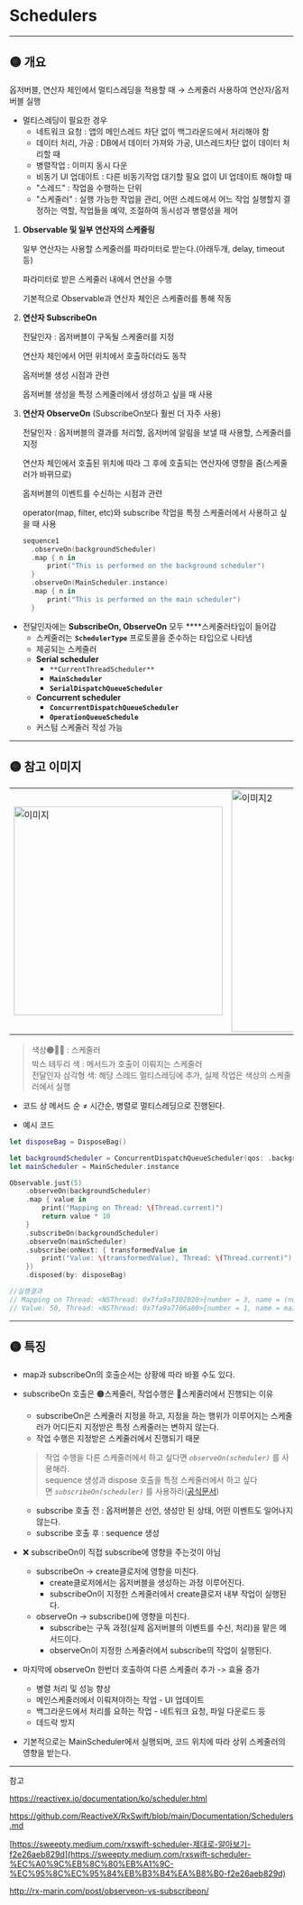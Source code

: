 # Schedulers
---

## 🟡 개요

옵저버블, 연산자 체인에서 멀티스레딩을 적용할 때 → 스케줄러 사용하여 연산자/옵저버블 실행

- 멀티스레딩이 필요한 경우
    - 네트워크 요청         : 앱의 메인스레드 차단 없이 백그라운드에서 처리해야 함
    - 데이터 처리, 가공    : DB에서 데이터 가져와 가공, UI스레드차단 없이 데이터 처리할 때
    - 병렬작업                 : 이미지 동시 다운
    - 비동기 UI 업데이트  : 다른 비동기작업 대기할 필요 없이 UI 업데이트 해야할 때
    - "스레드" : 작업을 수행하는 단위
    - "스케줄러" : 실행 가능한 작업을 관리, 어떤 스레드에서 어느 작업 실행할지 결정하는 역할, 작업들을 예약, 조절하여 동시성과 병렬성을 제어
        
1. **Observable 및 일부 연산자의 스케줄링**
    
    일부 연산자는 사용할 스케줄러를 파라미터로 받는다.(아래두개, delay, timeout 등)
    
    파라미터로 받은 스케줄러 내에서 연산을 수행
    
    기본적으로 Observable과 연산자 체인은 스케줄러를 통해 작동
    
2. **연산자 SubscribeOn** 
    
    전달인자 : 옵저버블이 구독될 스케줄러를 지정
    
    연산자 체인에서 어떤 위치에서 호출하더라도 동작
    
    옵저버블 생성 시점과 관련
    
    옵저버블 생성을 특정 스케줄러에서 생성하고 싶을 때 사용
    
3. **연산자 ObserveOn** (SubscribeOn보다 훨씬 더 자주 사용)
    
    전달인자 : 옵저버블의 결과를 처리할, 옵저버에 알림을 보낼 때 사용할, 스케줄러를 지정
    
    연산자 체인에서 호출된 위치에 따라 그 후에 호출되는 연산자에 영향을 줌(스케줄러가 바뀌므로)
    
    옵저버블의 이벤트를 수신하는 시점과 관련
    
    operator(map, filter, etc)와 subscribe 작업을 특정 스케줄러에서 사용하고 싶을 때 사용
    
    ```swift
    sequence1
      .observeOn(backgroundScheduler)    
      .map { n in                        
          print("This is performed on the background scheduler")
      }
      .observeOn(MainScheduler.instance)  
      .map { n in                        
          print("This is performed on the main scheduler")
      }
    ```
    
- 전달인자에는 **SubscribeOn, ObserveOn** 모두 ****스케줄러타입이 들어감
    - 스케줄러는 **`SchedulerType`** 프로토콜을 준수하는 타입으로 나타냄
    - 제공되는 스케줄러
    - **Serial scheduler**
        - `**CurrentThreadScheduler**`
        - **`MainScheduler`**
        - **`SerialDispatchQueueScheduler`**
    - **Concurrent scheduler**
        - **`ConcurrentDispatchQueueScheduler`**
        - **`OperationQueueSchedule`**
    - 커스텀 스케줄러 작성 가능

---

## 🟡 참고 이미지
<table>
  <tr>
    <td><img width=370 alt="이미지" src="https://github.com/lj-7-77/practice/assets/97071996/f3ea0875-d176-4e1f-96d4-0929424e5baf"  /></td>
    <td><img width=430 alt="이미지2" src="https://github.com/jsa0224/somdokki-study/assets/97071996/5fd4ebe7-c3c9-4cfe-b19d-0002eda1ab70"  /></td>
  <tr>
</table>

> 색상🟠🔵🩷 : 스케줄러<br>
박스 테두리 색 : 메서드가 호출이 이뤄지는 스케줄러
> <br>전달인자 삼각형 색: 해당 스레드 멀티스레딩에 추가, 실제 작업은 색상의 스케줄러에서 실행

- 코드 상 메서드 순 ≠ 시간순, 병렬로 멀티스레딩으로 진행된다.

- 예시 코드
  
```swift
let disposeBag = DisposeBag()

let backgroundScheduler = ConcurrentDispatchQueueScheduler(qos: .background)
let mainScheduler = MainScheduler.instance

Observable.just(5) 
    .observeOn(backgroundScheduler) 
    .map { value in
        print("Mapping on Thread: \(Thread.current)")
        return value * 10
    }
    .subscribeOn(backgroundScheduler) 
    .observeOn(mainScheduler) 
    .subscribe(onNext: { transformedValue in
        print("Value: \(transformedValue), Thread: \(Thread.current)") //50,main
    })
    .disposed(by: disposeBag)

//실행결과
// Mapping on Thread: <NSThread: 0x7fa9a7302020>{number = 3, name = (null)}
// Value: 50, Thread: <NSThread: 0x7fa9a7706a80>{number = 1, name = main}
```
---

## 🟡 특징
- map과 subscribeOn의 호출순서는 상황에 따라 바뀔 수도 있다.
- subscribeOn 호출은 🟠스케줄러, 작업수행은 🔵스케줄러에서 진행되는 이유
    - subscribeOn은 스케줄러 지정을 하고, 지정을 하는 행위가 이루어지는 스케줄러가 어디든지 지정받은 특정 스케줄러는 변하지 않는다.
    - 작업 수행은 지정받은 스케줄러에서 진행되기 때문
    
    > 작업 수행을 다른 스케줄러에서 하고 싶다면 *`observeOn(scheduler)`* 를 사용해라.<br>
    sequence 생성과 dispose 호출을 특정 스케줄러에서 하고 싶다면 *`subscribeOn(scheduler)`* 를 사용하라([공식문서](https://github.com/ReactiveX/RxSwift/blob/main/Documentation/Schedulers.md))
    
    
    - subscribe 호출 전 : 옵저버블은 선언, 생성만 된 상태, 어떤 이벤트도 일어나지 않는다.
    - subscribe 호출 후 : sequence 생성
        
- ❌ subscribeOn이 직접 subscribe에 영향을 주는것이 아님
    - subscribeOn → create클로저에 영향을 미친다.
        - create클로저에서는 옵저버블을 생성하는 과정 이루어진다.
        - subscribeOn이 지정한 스케줄러에서 create클로저 내부 작업이 실행된다.
    - observeOn → subscribe()에 영향을 미친다.
        - subscribe는 구독 과정(실제 옵저버블의 이벤트를 수신, 처리)을 맡은 메서드이다.
        - observeOn이 지정한 스케줄러에서 subscribe의 작업이 실행된다.
        
- 마지막에 observeOn 한번더 호출하여 다른 스케줄러 추가 -> 효율 증가
    - 병렬 처리 및 성능 향상
    - 메인스케줄러에서 이뤄져야하는 작업 - UI 업데이트
    - 백그라운드에서 처리를 요하는 작업 - 네트워크 요청, 파일 다운로드 등
    - 데드락 방지
          
- 기본적으로는 MainScheduler에서 실행되며, 코드 위치에 따라 상위 스케줄러의 영향을 받는다.

---

참고

https://reactivex.io/documentation/ko/scheduler.html

https://github.com/ReactiveX/RxSwift/blob/main/Documentation/Schedulers.md

[https://sweepty.medium.com/rxswift-scheduler-제대로-알아보기-f2e26aeb829d](https://sweepty.medium.com/rxswift-scheduler-%EC%A0%9C%EB%8C%80%EB%A1%9C-%EC%95%8C%EC%95%84%EB%B3%B4%EA%B8%B0-f2e26aeb829d)

http://rx-marin.com/post/observeon-vs-subscribeon/
